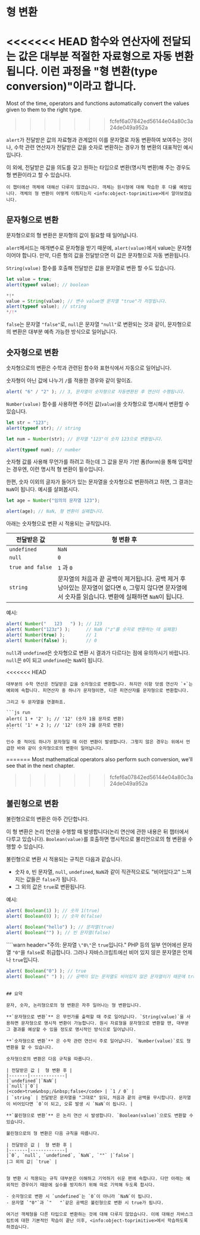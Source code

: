 # 형 변환

<<<<<<< HEAD
함수와 연산자에 전달되는 값은 대부분 적절한 자료형으로 자동 변환됩니다. 이런 과정을 "형 변환(type conversion)"이라고 합니다.
=======
Most of the time, operators and functions automatically convert the values given to them to the right type.
>>>>>>> fcfef6a07842ed56144e04a80c3a24de049a952a

`alert`가 전달받은 값의 자료형과 관계없이 이를 문자열로 자동 변환하여 보여주는 것이나, 수학 관련 연산자가 전달받은 값을 숫자로 변환하는 경우가 형 변환의 대표적인 예시입니다.

이 외에, 전달받은 값을 의도를 갖고 원하는 타입으로 변환(명시적 변환)해 주는 경우도 형 변환이라고 할 수 있습니다.

```smart header="객체는 나중에 다룹시다."
이 챕터에선 객체에 대해선 다루지 않겠습니다. 객체는 원시형에 대해 학습한 후 다룰 예정입니다. 객체의 형 변환이 어떻게 이뤄지는지 <info:object-toprimitive>에서 알아보겠습니다.
```

## 문자형으로 변환

문자형으로의 형 변환은 문자형의 값이 필요할 때 일어납니다.

`alert`메서드는 매개변수로 문자형을 받기 때문에, `alert(value)`에서 value는 문자형이어야 합니다. 만약, 다른 형의 값을 전달받으면 이 값은 문자형으로 자동 변환됩니다.

`String(value)` 함수를 호출해 전달받은 값을 문자열로 변환 할 수도 있습니다.

```js run
let value = true;
alert(typeof value); // boolean

*!*
value = String(value); // 변수 value엔 문자열 "true"가 저장됩니다.
alert(typeof value); // string
*/!*
```

`false`는 문자열 `"false"`로, `null`은 문자열 `"null"`로 변환되는 것과 같이, 문자형으로의 변환은 대부분 예측 가능한 방식으로 일어납니다.

## 숫자형으로 변환

숫자형으로의 변환은 수학과 관련된 함수와 표현식에서 자동으로 일어납니다.

숫자형이 아닌 값에 나누기 `/`를 적용한 경우와 같이 말이죠.

```js run
alert( "6" / "2" ); // 3, 문자열이 숫자형으로 자동변환된 후 연산이 수행됩니다.
```

`Number(value)` 함수를 사용하면 주어진 값(`value`)을 숫자형으로 명시해서 변환할 수 있습니다.

```js run
let str = "123";
alert(typeof str); // string

let num = Number(str); // 문자열 "123"이 숫자 123으로 변환됩니다.

alert(typeof num); // number
```

숫자형 값를 사용해 무언가를 하려고 하는데 그 값을 문자 기반 폼(form)을 통해 입력받는 경우엔, 이런 명시적 형 변환이 필수입니다.

한편, 숫자 이외의 글자가 들어가 있는 문자열을 숫자형으로 변환하려고 하면, 그 결과는 `NaN`이 됩니다. 예시를 살펴봅시다.

```js run
let age = Number("임의의 문자열 123");

alert(age); // NaN, 형 변환이 실패합니다.
```

아래는 숫자형으로 변환 시 적용되는 규칙입니다.

| 전달받은 값 |  형 변환 후 |
|-------|-------------|
|`undefined`|`NaN`|
|`null`|`0`|
|<code>true&nbsp;and&nbsp;false</code> | `1` 과 `0` |
| `string` | 문자열의 처음과 끝 공백이 제거됩니다. 공백 제거 후 남아있는 문자열이 없다면 `0`, 그렇지 않다면 문자열에서 숫자를 읽습니다. 변환에 실패하면 `NaN`이 됩니다.|

예시:

```js run
alert( Number("   123   ") ); // 123
alert( Number("123z") );      // NaN ("z"를 숫자로 변환하는 데 실패함)
alert( Number(true) );        // 1
alert( Number(false) );       // 0
```

 `null`과 `undefined`은 숫자형으로 변환 시 결과가 다르다는 점에 유의하시기 바랍니다. `null`은 `0`이 되고 `undefined`는 `NaN`이 됩니다.

<<<<<<< HEAD
````smart header="덧셈 연산자 '+'는 문자열을 합쳐줍니다."
대부분의 수학 연산은 전달받은 값을 숫자형으로 변환합니다. 하지만 이항 덧셈 연산자 `+`는 예외에 속합니다. 피연산자 중 하나가 문자형이면, 다른 피연산자를 문자형으로 변환합니다.

그리고 두 문자열을 연결하죠.

```js run
alert( 1 + '2' ); // '12' (숫자 1을 문자로 변환)
alert( '1' + 2 ); // '12' (숫자 2를 문자로 변환)
```

인수 중 적어도 하나가 문자형일 때 이런 변환이 발생합니다. 그렇지 않은 경우는 위에서 언급한 바와 같이 숫자형으로의 변환이 일어납니다.
````
=======
Most mathematical operators also perform such conversion, we'll see that in the next chapter.
>>>>>>> fcfef6a07842ed56144e04a80c3a24de049a952a

## 불린형으로 변환

불린형으로의 변환은 아주 간단합니다.

이 형 변환은 논리 연산을 수행할 때 발생합니다(논리 연산에 관한 내용은 뒤 챕터에서 다루고 있습니다). `Boolean(value)`를 호출하면 명시적으로 불리언으로의 형 변환을 수행할 수 있습니다.

불린형으로 변환 시 적용되는 규칙은 다음과 같습니다.

- 숫자 `0`, 빈 문자열, `null`, `undefined`, `NaN`과 같이 직관적으로도 "비어있다고" 느껴지는 값들은 `false`가 됩니다.
- 그 외의 값은 `true`로 변환됩니다.

예시:

```js run
alert( Boolean(1) ); // 숫자 1(true)
alert( Boolean(0) ); // 숫자 0(false)

alert( Boolean("hello") ); // 문자열(true)
alert( Boolean("") ); // 빈 문자열(false)
```

````warn header="주의: 문자열 `\"0\"`은 `true`입니다."
PHP 등의 일부 언어에선 문자열 `"0"`을 `false`로 취급합니다. 그러나 자바스크립트에선 비어 있지 않은 문자열은 언제나 `true`입니다.

```js run
alert( Boolean("0") ); // true
alert( Boolean(" ") ); // 공백이 있는 문자열도 비어있지 않은 문자열이기 때문에 true로 변환됩니다.
```
````

## 요약 

문자, 숫자, 논리형으로의 형 변환은 자주 일어나는 형 변환입니다.

**`문자형으로 변환`** 은 무언가를 출력할 때 주로 일어납니다. `String(value)`을 사용하면 문자형으로 명시적 변환이 가능합니다. 원시 자료형을 문자형으로 변환할 땐, 대부분 그 결과를 예상할 수 있을 정도로 명시적인 방식으로 일어납니다.

**`숫자형으로 변환`** 은 수학 관련 연산시 주로 일어납니다. `Number(value)`로도 형 변환을 할 수 있습니다.

숫자형으로의 변환은 다음 규칙을 따릅니다.

| 전달받은 값 |  형 변환 후 |
|-------|-------------|
|`undefined`|`NaN`|
|`null`|`0`|
|<code>true&nbsp;/&nbsp;false</code> | `1 / 0` |
| `string` | 전달받은 문자열을 "그대로" 읽되, 처음과 끝의 공백을 무시합니다. 문자열이 비어있다면 `0`이 되고, 오류 발생 시 `NaN`이 됩니다. |

**`불린형으로 변환`** 은 논리 연산 시 발생합니다. `Boolean(value)`으로도 변환할 수 있습니다.

불린형으로의 형 변환은 다음 규칙을 따릅니다.

| 전달받은 값 |  형 변환 후 |
|-------|-------------|
|`0`, `null`, `undefined`, `NaN`, `""` |`false`|
|그 외의 값| `true` |


형 변환 시 적용되는 규칙 대부분은 이해하고 기억하기 쉬운 편에 속합니다. 다만 아래는 예외적인 경우이기 때문에 실수를 방지하기 위해 따로 기억해 두도록 합시다.

- 숫자형으로 변환 시 `undefined`는 `0`이 아니라 `NaN`이 됩니다.
- 문자열 `"0"`과 `"   "`같은 공백은 불린형으로 변환 시 true가 됩니다.

여기선 객체형을 다른 타입으로 변환하는 것에 대해 다루지 않았습니다. 이에 대해선 자바스크립트에 대한 기본적인 학습이 끝난 이후, <info:object-toprimitive>에서 학습하도록 하겠습니다.
